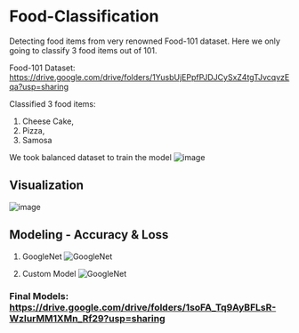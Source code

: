 # Food-Classification
Detecting food items from very renowned Food-101 dataset. Here we only going to classify 3 food items out of 101.

Food-101 Dataset: https://drive.google.com/drive/folders/1YusbUjEPpfPJDJCySxZ4tgTJvcqvzEqa?usp=sharing

Classified 3 food items:
1. Cheese Cake,
2. Pizza,
3. Samosa

We took balanced dataset to train the model
![image](https://user-images.githubusercontent.com/39268487/129469284-a4b0dfc0-81e7-4ddf-b938-4194fedde96b.png)

## Visualization
![image](https://user-images.githubusercontent.com/39268487/129469309-95465a0e-7147-445e-8fa4-485cd80f9ab6.png)

## Modeling - Accuracy & Loss
1. GoogleNet
![GoogleNet](https://user-images.githubusercontent.com/39268487/129469477-dd0a764e-7d95-4223-bb51-f68c3c9840fd.PNG)

2. Custom Model
![GoogleNet](https://user-images.githubusercontent.com/39268487/129469482-488617e7-3a0a-4dfb-bb44-e0b3bd20e709.PNG)

### Final Models: https://drive.google.com/drive/folders/1soFA_Tq9AyBFLsR-WzIurMM1XMn_Rf29?usp=sharing


